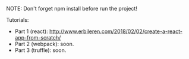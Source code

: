 NOTE: Don't forget npm install before run the project!

Tutorials:
- Part 1 (react): http://www.erbileren.com/2018/02/02/create-a-react-app-from-scratch/
- Part 2 (webpack): soon.
- Part 3 (truffle): soon.